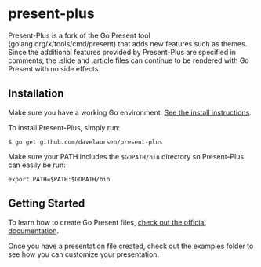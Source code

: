 # present-plus

Present-Plus is a fork of the Go Present tool (golang.org/x/tools/cmd/present) that adds new features such as themes.  Since the additional features provided by Present-Plus are specified in comments, the .slide and .article files can continue to be rendered with Go Present with no side effects.

## Installation

Make sure you have a working Go environment. [See the install instructions](http://golang.org/doc/install.html).

To install Present-Plus, simply run:
```
$ go get github.com/davelaursen/present-plus
```

Make sure your PATH includes the `$GOPATH/bin` directory so Present-Plus can easily be run:
```
export PATH=$PATH:$GOPATH/bin
```

## Getting Started

To learn how to create Go Present files, [check out the official documentation](https://godoc.org/golang.org/x/tools/present).

Once you have a presentation file created, check out the examples folder to see how you can customize your presentation.